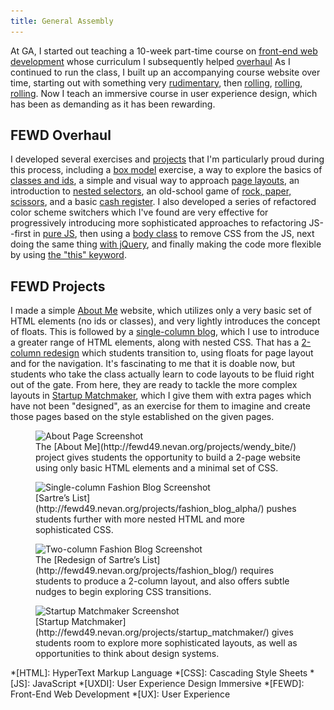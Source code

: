 ```yaml
---
title: General Assembly
---
```


At GA, I started out teaching a 10-week part-time course on [front-end web development](https://generalassemb.ly/education/front-end-web-development) whose curriculum I subsequently helped [overhaul](#fewd-overhaul) As I continued to run the class, I built up an accompanying course website over time, starting out with something very [rudimentary](http://nevanscott.com/fewd13/), then [rolling](http://nevanscott.com/fewd19/), [rolling](http://nevanscott.com/fewd29/), [rolling](http://fewd49.nevan.org). Now I teach an immersive course in user experience design, which has been as demanding as it has been rewarding.


FEWD Overhaul
-------------

I developed several exercises and [projects](#fewd-projects) that I'm particularly proud during this process, including a [box model](http://codepen.io/nevan/pen/vtorn) exercise, a way to explore the basics of [classes and ids](http://codepen.io/nevan/pen/JnfEd), a simple and visual way to approach [page layouts](http://codepen.io/nevan/pen/nHIEo), an introduction to [nested selectors](http://codepen.io/nevan/pen/gFAfh), an old-school game of [rock, paper, scissors](http://codepen.io/nevan/pen/zChrG), and a basic [cash register](http://codepen.io/nevan/pen/uBkEr). I also developed a series of refactored color scheme switchers which I've found are very effective for progressively introducing more sophisticated approaches to refactoring JS--first in [pure JS](http://codepen.io/nevan/pen/kBItz), then using a [body class](http://codepen.io/nevan/pen/pnLje) to remove CSS from the JS, next doing the same thing [with jQuery](http://codepen.io/nevan/pen/dmklG), and finally making the code more flexible by using [the "this" keyword](http://codepen.io/nevan/pen/sHpbj).


FEWD Projects
-------------

I made a simple [About Me](http://fewd49.nevan.org/projects/wendy_bite/) website, which utilizes only a very basic set of HTML elements (no ids or classes), and very lightly introduces the concept of floats. This is followed by a [single-column blog](http://fewd49.nevan.org/projects/fashion_blog_alpha/), which I use to introduce a greater range of HTML elements, along with nested CSS. That has a [2-column redesign](http://fewd49.nevan.org/projects/fashion_blog/) which students transition to, using floats for page layout and for the navigation. It's fascinating to me that it is doable now, but students who take the class actually learn to code layouts to be fluid right out of the gate. From here, they are ready to tackle the more complex layouts in [Startup Matchmaker](http://fewd49.nevan.org/projects/startup_matchmaker/), which I give them with extra pages which have not been "designed", as an exercise for them to imagine and create those pages based on the style established on the given pages.

<figure class="screenshot">
  <div class="browser">
    <img src="/img/about.png"
      srcset="/img/about.png 1024w, /img/about_m.png 640w"
      alt="About Page Screenshot">
  </div>
  <figcaption markdown="1">
  The [About Me](http://fewd49.nevan.org/projects/wendy_bite/) project gives students the opportunity to build a 2-page website using only basic HTML elements and a minimal set of CSS.
  </figcaption>
</figure>

<figure class="screenshot">
  <div class="browser">
    <img src="/img/fashion1.png"
      srcset="/img/fashion1.png 1024w, /img/fashion1_m.png 640w"
      alt="Single-column Fashion Blog Screenshot">
  </div>
  <figcaption markdown="1">
  [Sartre’s List](http://fewd49.nevan.org/projects/fashion_blog_alpha/) pushes students further with more nested HTML and more sophisticated CSS.
  </figcaption>
</figure>

<figure class="screenshot">
  <div class="browser">
    <img src="/img/fashion2.png"
      srcset="/img/fashion2.png 1024w, /img/fashion2_m.png 640w"
      alt="Two-column Fashion Blog Screenshot">
  </div>
  <figcaption markdown="1">
  The [Redesign of Sartre’s List](http://fewd49.nevan.org/projects/fashion_blog/) requires students to produce a 2-column layout, and also offers subtle nudges to begin exploring CSS transitions.
  </figcaption>
</figure>

<figure class="screenshot">
  <div class="browser">
    <img src="/img/startup.png"
      srcset="/img/startup.png 1024w, /img/startup_m.png 640w"
      alt="Startup Matchmaker Screenshot">
  </div>
  <figcaption markdown="1">
  [Startup Matchmaker](http://fewd49.nevan.org/projects/startup_matchmaker/) gives students room to explore more sophisticated layouts, as well as opportunities to think about design systems.
  </figcaption>
</figure>



*[HTML]: HyperText Markup Language
*[CSS]: Cascading Style Sheets
*[JS]: JavaScript
*[UXDI]: User Experience Design Immersive
*[FEWD]: Front-End Web Development
*[UX]: User Experience